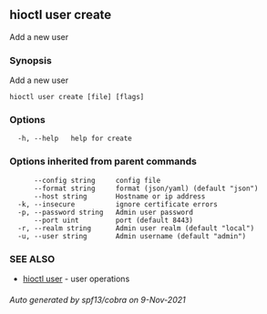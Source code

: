 ## hioctl user create

Add a new user

### Synopsis

Add a new user

```
hioctl user create [file] [flags]
```

### Options

```
  -h, --help   help for create
```

### Options inherited from parent commands

```
      --config string     config file
      --format string     format (json/yaml) (default "json")
      --host string       Hostname or ip address
  -k, --insecure          ignore certificate errors
  -p, --password string   Admin user password
      --port uint         port (default 8443)
  -r, --realm string      Admin user realm (default "local")
  -u, --user string       Admin username (default "admin")
```

### SEE ALSO

* [hioctl user](hioctl_user.md)	 - user operations

###### Auto generated by spf13/cobra on 9-Nov-2021
